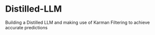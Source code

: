 # Distilled-LLM
Building a Distilled LLM and making use of Karman Filtering to achieve accurate predictions
